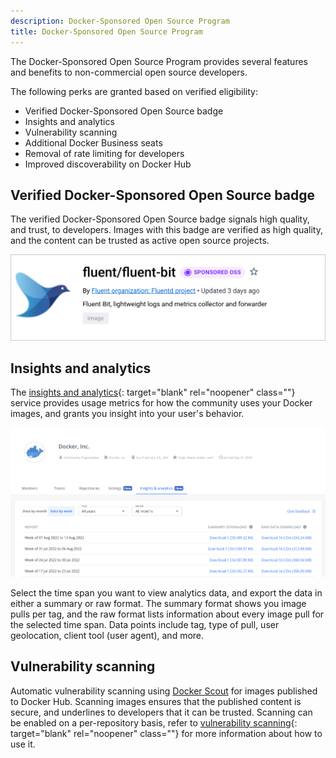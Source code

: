 ```yaml
---
description: Docker-Sponsored Open Source Program
title: Docker-Sponsored Open Source Program
---
```


The Docker-Sponsored Open Source Program provides several features and benefits to non-commercial open source developers.

The following perks are granted based on verified eligibility:


- Verified Docker-Sponsored Open Source badge
- Insights and analytics
- Vulnerability scanning
- Additional Docker Business seats
- Removal of rate limiting for developers
- Improved discoverability on Docker Hub


## Verified Docker-Sponsored Open Source badge

The verified Docker-Sponsored Open Source badge signals high quality, and trust, to developers.
Images with this badge are verified as high quality, and the content can be
trusted as active open source projects.

![Fluent org with a Docker-Sponsored Open Source badge](images/sponsored-badge.png)

## Insights and analytics

The [insights and analytics](/docker-hub/publish/insights-analytics){:
target="blank" rel="noopener" class=""} service provides usage metrics for how
the community uses your Docker images, and grants you insight into your user's
behavior.

![The insights and analytics tab on the Docker Hub website](./publish/images/insights-and-analytics-tab.png)

Select the time span you want to view analytics data, and export the data in
either a summary or raw format. The summary format shows you image pulls per
tag, and the raw format lists information about every image pull for the
selected time span. Data points include tag, type of pull, user geolocation,
client tool (user agent), and more.

## Vulnerability scanning

Automatic vulnerability scanning using [Docker Scout](/scout/) for images published to Docker Hub.
Scanning images ensures that the published content is secure, and underlines to
developers that it can be trusted. Scanning can be enabled on a per-repository
basis, refer to [vulnerability scanning](/docker-hub/vulnerability-scanning/){:
target="blank" rel="noopener" class=""} for more information about how to use
it.